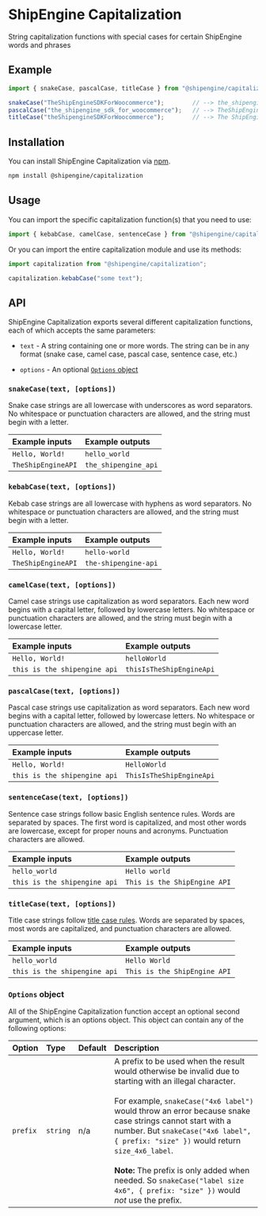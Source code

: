 ShipEngine Capitalization
==============================================
String capitalization functions with special cases for certain ShipEngine words and phrases



Example
--------------------------

```javascript
import { snakeCase, pascalCase, titleCase } from "@shipengine/capitalization";

snakeCase("TheShipEngineSDKForWoocommerce");        // --> the_shipengine_sdk_for_woo_commerce
pascalCase("the_shipengine_sdk_for_woocommerce");   // --> TheShipEngineSdkForWooCommerce
titleCase("theShipengineSDKForWoocommerce");        // --> The ShipEngine SDK for WooCommerce
```



Installation
--------------------------
You can install ShipEngine Capitalization via [npm](https://docs.npmjs.com/about-npm/).

```bash
npm install @shipengine/capitalization
```



Usage
--------------------------
You can import the specific capitalization function(s) that you need to use:

```javascript
import { kebabCase, camelCase, sentenceCase } from "@shipengine/capitalization";
```

Or you can import the entire capitalization module and use its methods:

```javascript
import capitalization from "@shipengine/capitalization";

capitalization.kebabCase("some text");
```



API
--------------------------
ShipEngine Capitalization exports several different capitalization functions, each of which accepts the same parameters:

- `text` - A string containing one or more words. The string can be in any format (snake case, camel case, pascal case, sentence case, etc.)

- `options` - An optional [`Options` object](#options-object)


### `snakeCase(text, [options])`
Snake case strings are all lowercase with underscores as word separators. No whitespace or punctuation characters are allowed, and the string must begin with a letter.

|Example inputs                      |Example outputs
|:-----------------------------------|:----------------------------------------------
|`Hello, World!`                   |`hello_world`
|`TheShipEngineAPI`                |`the_shipengine_api`


### `kebabCase(text, [options])`
Kebab case strings are all lowercase with hyphens as word separators. No whitespace or punctuation characters are allowed, and the string must begin with a letter.

|Example inputs                      |Example outputs
|:-----------------------------------|:----------------------------------------------
|`Hello, World!`                   |`hello-world`
|`TheShipEngineAPI`                |`the-shipengine-api`


### `camelCase(text, [options])`
Camel case strings use capitalization as word separators. Each new word begins with a capital letter, followed by lowercase letters. No whitespace or punctuation characters are allowed, and the string must begin with a lowercase letter.

|Example inputs                      |Example outputs
|:-----------------------------------|:----------------------------------------------
|`Hello, World!`                   |`helloWorld`
|`this is the shipengine api`      |`thisIsTheShipEngineApi`


### `pascalCase(text, [options])`
Pascal case strings use capitalization as word separators. Each new word begins with a capital letter, followed by lowercase letters. No whitespace or punctuation characters are allowed, and the string must begin with an uppercase letter.

|Example inputs                      |Example outputs
|:-----------------------------------|:----------------------------------------------
|`Hello, World!`                   |`HelloWorld`
|`this is the shipengine api`      |`ThisIsTheShipEngineApi`


### `sentenceCase(text, [options])`
Sentence case strings follow basic English sentence rules. Words are separated by spaces. The first word is capitalized, and most other words are lowercase, except for proper nouns and acronyms. Punctuation characters are allowed.

|Example inputs                      |Example outputs
|:-----------------------------------|:----------------------------------------------
|`hello_world`                     |`Hello world`
|`this is the shipengine api`      |`This is the ShipEngine API`


### `titleCase(text, [options])`
Title case strings follow [title case rules](https://capitalizemytitle.com/). Words are separated by spaces, most words are capitalized, and punctuation characters are allowed.

|Example inputs                      |Example outputs
|:-----------------------------------|:----------------------------------------------
|`hello_world`                     |`Hello World`
|`this is the shipengine api`      |`This is the ShipEngine API`


### `Options` object
All of the ShipEngine Capitalization function accept an optional second argument, which is an options object. This object can contain any of the following options:

|Option             |Type             |Default              |Description
|:------------------|:----------------|:--------------------|:--------------------------------------------
|`prefix`           |`string`         |n/a                  |A prefix to be used when the result would otherwise be invalid due to starting with an illegal character.<br><br>For example, <nobr>`snakeCase("4x6 label")`</nobr> would throw an error because snake case strings cannot start with a number.  But <nobr>`snakeCase("4x6 label", { prefix: "size" })`</nobr> would return `size_4x6_label`.<br><br>**Note:** The prefix is only added when needed. So <nobr>`snakeCase("label size 4x6", { prefix: "size" })`</nobr> would _not_ use the prefix.
